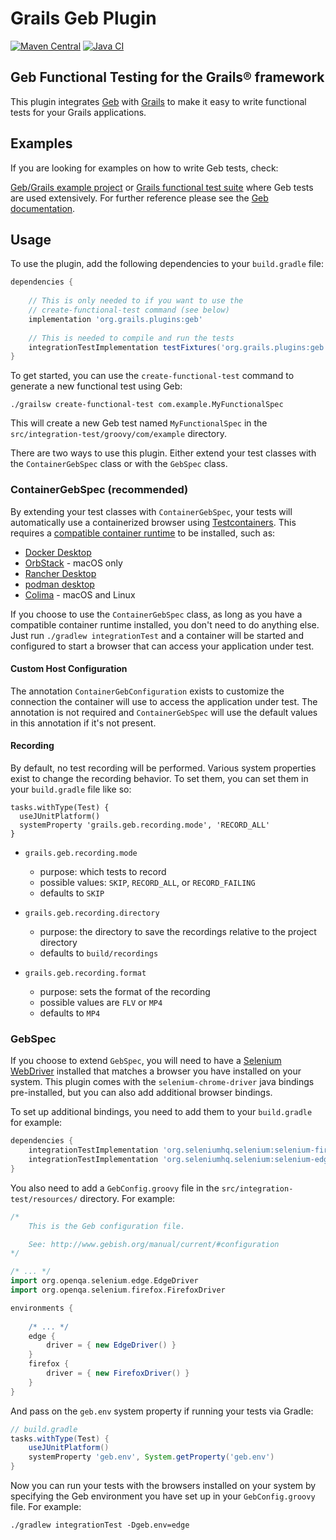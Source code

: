 # Grails Geb Plugin

[![Maven Central](https://img.shields.io/maven-central/v/org.grails.plugins/geb.svg?label=Maven%20Central)](https://central.sonatype.com/artifact/org.grails.plugins/geb)
[![Java CI](https://github.com/grails/geb/actions/workflows/gradle.yml/badge.svg?event=push)](https://github.com/grails/geb/actions/workflows/gradle.yml)

## Geb Functional Testing for the Grails® framework

This plugin integrates [Geb](https://www.gebish.org) with [Grails](https://www.grails.org) to make it easy to write functional tests for your Grails applications.

## Examples

If you are looking for examples on how to write Geb tests, check:

[Geb/Grails example project](https://github.com/grails-samples/geb-example-grails) or [Grails functional test suite](https://github.com/grails/grails-functional-tests) where Geb tests are used extensively.
For further reference please see the [Geb documentation](https://www.gebish.org).

## Usage

To use the plugin, add the following dependencies to your `build.gradle` file:
```groovy
dependencies {
    
    // This is only needed to if you want to use the
    // create-functional-test command (see below)
    implementation 'org.grails.plugins:geb'
    
    // This is needed to compile and run the tests
    integrationTestImplementation testFixtures('org.grails.plugins:geb')
}
```

To get started, you can use the `create-functional-test` command to generate a new functional test using Geb:

```console
./grailsw create-functional-test com.example.MyFunctionalSpec
```

This will create a new Geb test named `MyFunctionalSpec` in the `src/integration-test/groovy/com/example` directory.

There are two ways to use this plugin. Either extend your test classes with the `ContainerGebSpec` class or with the `GebSpec` class.

### ContainerGebSpec (recommended)

By extending your test classes with `ContainerGebSpec`, your tests will automatically use a containerized browser using [Testcontainers](https://java.testcontainers.org/).
This requires a [compatible container runtime](https://java.testcontainers.org/supported_docker_environment/) to be installed, such as:

- [Docker Desktop](https://www.docker.com/products/docker-desktop/)
- [OrbStack](https://orbstack.dev/) - macOS only
- [Rancher Desktop](https://rancherdesktop.io/)
- [podman desktop](https://podman-desktop.io/)
- [Colima](https://github.com/abiosoft/colima) - macOS and Linux

If you choose to use the `ContainerGebSpec` class, as long as you have a compatible container runtime installed, you don't need to do anything else.
Just run `./gradlew integrationTest` and a container will be started and configured to start a browser that can access your application under test.

#### Custom Host Configuration

The annotation `ContainerGebConfiguration` exists to customize the connection the container will use to access the application under test. The annotation is not required and `ContainerGebSpec` will use the default values in this annotation if it's not present.

#### Recording

By default, no test recording will be performed.  Various system properties exist to change the recording behavior.  To set them, you can set them in your `build.gradle` file like so:

    tasks.withType(Test) {
      useJUnitPlatform()
      systemProperty 'grails.geb.recording.mode', 'RECORD_ALL'
    }

* `grails.geb.recording.mode`
  * purpose: which tests to record
  * possible values: `SKIP`, `RECORD_ALL`, or `RECORD_FAILING`
  * defaults to `SKIP`


* `grails.geb.recording.directory`
    * purpose: the directory to save the recordings relative to the project directory
    * defaults to `build/recordings`


* `grails.geb.recording.format`
    * purpose: sets the format of the recording
    * possible values are `FLV` or `MP4`
    * defaults to `MP4`

### GebSpec

If you choose to extend `GebSpec`, you will need to have a [Selenium WebDriver](https://www.selenium.dev/documentation/webdriver/browsers/) installed that matches a browser you have installed on your system.
This plugin comes with the `selenium-chrome-driver` java bindings pre-installed, but you can also add additional browser bindings.

To set up additional bindings, you need to add them to your `build.gradle` for example:
```groovy
dependencies {
    integrationTestImplementation 'org.seleniumhq.selenium:selenium-firefox-driver'
    integrationTestImplementation 'org.seleniumhq.selenium:selenium-edge-driver'
}
```

You also need to add a `GebConfig.groovy` file in the `src/integration-test/resources/` directory. For example:
```groovy
/*
    This is the Geb configuration file.

    See: http://www.gebish.org/manual/current/#configuration
*/

/* ... */
import org.openqa.selenium.edge.EdgeDriver
import org.openqa.selenium.firefox.FirefoxDriver

environments {
    
    /* ... */
    edge {
        driver = { new EdgeDriver() }
    }
    firefox {
        driver = { new FirefoxDriver() }
    }
}
```

And pass on the `geb.env` system property if running your tests via Gradle:
```groovy
// build.gradle
tasks.withType(Test) {
    useJUnitPlatform()
    systemProperty 'geb.env', System.getProperty('geb.env')
}
```

Now you can run your tests with the browsers installed on your system by specifying the Geb environment you have set up in your `GebConfig.groovy` file. For example:
```console
./gradlew integrationTest -Dgeb.env=edge
```
